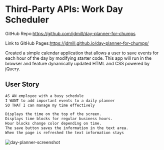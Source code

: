# Third-Party APIs: Work Day Scheduler

GitHub Repo:https://github.com/jdmill/day-planner-for-chumps

Link to GitHub Pages:https://jdmill.github.io/day-planner-for-chumps/



Created a simple calendar application that allows a user to save events for each hour of the day by modifying starter code. This app will run in the browser and feature dynamically updated HTML and CSS powered by jQuery.

## User Story
```md
AS AN employee with a busy schedule
I WANT to add important events to a daily planner
SO THAT I can manage my time effectively
```

```md
Displays the time on the top of the screen.
Displays time blocks for regular business hours.
Hour blocks change color depending on time.
The save button saves the information in the text area.
When the page is refreshed the text information stays
```

![day-planner-screenshot](https://user-images.githubusercontent.com/9371206/161075412-23c7e901-4bec-4d3e-8947-f62436e35583.png)
